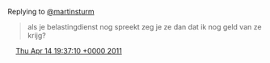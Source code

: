 Replying to [@martinsturm](https://twitter.com/martinsturm/status/58574755267223552)

> als je belastingdienst nog spreekt zeg je ze dan dat ik nog geld van ze krijg?

<img src="../../media/tweet.ico" width="12" /> [Thu Apr 14 19:37:10 +0000 2011](https://twitter.com/DromerDenker/status/58614795326328832)